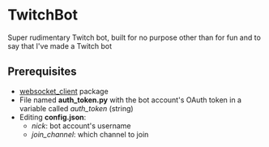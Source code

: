 # TwitchBot
Super rudimentary Twitch bot, built for no purpose other than for fun and to say that I've made a Twitch bot
## Prerequisites
 - [websocket_client](https://pypi.org/project/websocket_client/) package
 - File named **auth_token.py** with the bot account's OAuth token in a variable called *auth_token* (string)
 - Editing **config.json**:
	 - *nick*: bot account's username
	 - *join_channel*: which channel to join